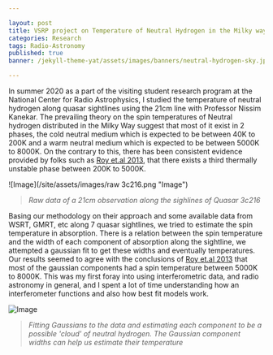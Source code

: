 ```yaml
---

layout: post
title: VSRP project on Temperature of Neutral Hydrogen in the Milky way
categories: Research
tags: Radio-Astronomy 
published: true
banner: /jekyll-theme-yat/assets/images/banners/neutral-hydrogen-sky.jpg

---
```

In summer 2020 as a part of the visiting student research program at the National Center for Radio Astrophysics,
I studied the temperature of neutral hydrogen along quasar sightlines using the 21cm line with Professor Nissim Kanekar. 
The prevailing theory on the spin temperatures of Neutral hydrogen distributed in the Milky Way suggest that most of it exist in 2 phases, 
the cold neutral medium which is expected to be between 40K to 200K and a warm neutral medium which is expected to be between 5000K to 8000K. 
On the contrary to this, there has been consistent evidence provided by folks such as [Roy et.al 2013], that there exists a third thermally unstable phase between 200K to 5000K. 

![Image](/site/assets/images/raw 3c216.png "Image")
> *Raw data of a 21cm observation along the sighlines of Quasar 3c216*  





Basing our methodology on their approach and some available data from WSRT, GMRT, etc along 7 quasar sightlines, we tried to estimate the spin temperature in absorption. 
There is a relation between the spin temperature and the width of each component of absorption along the sightline, we attempted a gaussian fit to get these widths and eventually temperatures. 
Our results seemed to agree with the conclusions of [Roy et.al 2013] that most of the gaussian components had a spin temperature between 5000K to 8000K. 
This was my first foray into using interferometric data, and radio astronomy in general, and I spent a lot of time understanding how an interferometer functions and also how best fit models work.   



![Image](/site/assets/images/3c216.png "Image")
>*Fitting Gaussians to the data and estimating each component to be a possible 'cloud' of neutral hydrogen. The Gaussian component widths can help us estimate their temperature*  



[Roy et.al 2013]:https://academic.oup.com/mnras/article/436/3/2366/1256401

